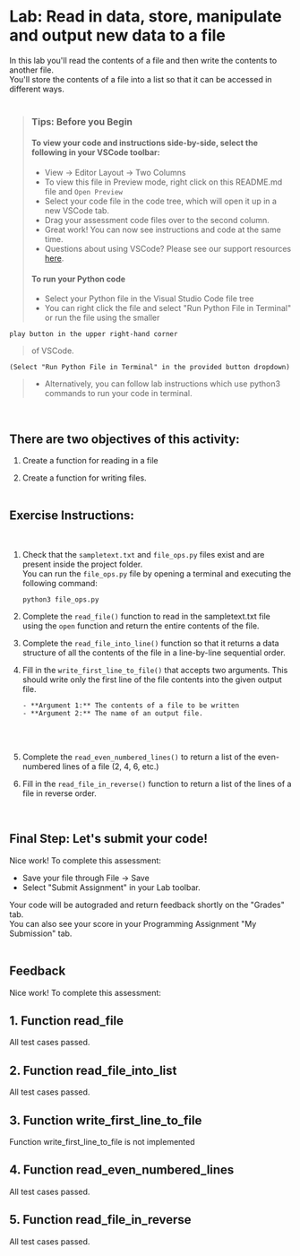 # Lab: Read in data, store, manipulate and output new data to a file

In this lab you'll read the contents of a file and then write the contents to another file.  
You'll store the contents of a file into a list so that it can be accessed in different ways.
<br><br>

> ### **Tips: Before you Begin**
>
> #### **To view your code and instructions side-by-side**, select the following in your VSCode toolbar:
>
> -   View -> Editor Layout -> Two Columns
> -   To view this file in Preview mode, right click on this README.md file and `Open Preview`
> -   Select your code file in the code tree, which will open it up in a new VSCode tab.
> -   Drag your assessment code files over to the second column.
> -   Great work! You can now see instructions and code at the same time.
> -   Questions about using VSCode? Please see our support resources [here](https://www.coursera.org/learn/programming-in-python/supplement/2IEyt/visual-studio-code-on-coursera).
>
> #### **To run your Python code**
>
> -   Select your Python file in the Visual Studio Code file tree
> -   You can right click the file and select "Run Python File in Terminal"
>     or run the file using the smaller

    play button in the upper right-hand corner

> of VSCode.

    (Select "Run Python File in Terminal" in the provided button dropdown)

> -   Alternatively, you can follow lab instructions which use python3 commands to run your code in terminal.

<br>

## There are two objectives of this activity:

1. Create a function for reading in a file

2. Create a function for writing files.
   <br><br>

## Exercise Instructions:

<br>

1.  Check that the `sampletext.txt` and `file_ops.py` files exist and are present inside the project folder.  
    You can run the `file_ops.py` file by opening a terminal and executing the following command:

    ```
    python3 file_ops.py
    ```

2.  Complete the `read_file()` function to read in the sampletext.txt file using the `open` function and return the entire contents of the file.

3.  Complete the `read_file_into_line()` function so that it returns a data structure of all the contents of the file in a line-by-line sequential order.

4.  Fill in the `write_first_line_to_file()` that accepts two arguments. This should write only the first line of the file contents into the given output file.

        - **Argument 1:** The contents of a file to be written
        - **Argument 2:** The name of an output file.

    <br><br>

5.  Complete the `read_even_numbered_lines()` to return a list of the even-numbered lines of a file (2, 4, 6, etc.)

6.  Fill in the `read_file_in_reverse()` function to return a list of the lines of a file in reverse order.

<br>

## Final Step: Let's submit your code!

Nice work! To complete this assessment:

-   Save your file through File -> Save
-   Select "Submit Assignment" in your Lab toolbar.

Your code will be autograded and return feedback shortly on the "Grades" tab.  
You can also see your score in your Programming Assignment "My Submission" tab.
<br> <br>

## Feedback

Nice work! To complete this assessment:

## 1. Function read_file

All test cases passed.

## 2. Function read_file_into_list

All test cases passed.

## 3. Function write_first_line_to_file

Function write_first_line_to_file is not implemented

## 4. Function read_even_numbered_lines

All test cases passed.

## 5. Function read_file_in_reverse

All test cases passed.
